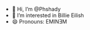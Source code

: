 - 👋 Hi, I’m @Phshady
- 👀 I’m interested in Billie Eilish
- 😄 Pronouns: EMINƎM

<!---
Phshady/Phshady is a ✨ special ✨ repository because its `README.md` (this file) appears on your GitHub profile.
You can click the Preview link to take a look at your changes.
--->
